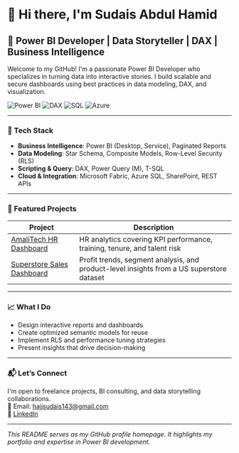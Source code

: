 # 👋 Hi there, I'm Sudais Abdul Hamid

## 🚀 Power BI Developer | Data Storyteller | DAX | Business Intelligence

Welcome to my GitHub! I'm a passionate Power BI Developer who specializes in turning data into interactive stories. I build scalable and secure dashboards using best practices in data modeling, DAX, and visualization.

![Power BI](https://img.shields.io/badge/PowerBI-Data%20Visualization-yellow?style=for-the-badge&logo=powerbi&logoColor=white)
![DAX](https://img.shields.io/badge/DAX-Data%20Analysis%20Expressions-blue?style=for-the-badge)
![SQL](https://img.shields.io/badge/SQL-Query%20Language-orange?style=for-the-badge)
![Azure](https://img.shields.io/badge/Azure-Cloud%20Platform-lightblue?style=for-the-badge&logo=azure-devops)

---

### 🔧 Tech Stack
- **Business Intelligence**: Power BI (Desktop, Service), Paginated Reports
- **Data Modeling**: Star Schema, Composite Models, Row-Level Security (RLS)
- **Scripting & Query**: DAX, Power Query (M), T-SQL
- **Cloud & Integration**: Microsoft Fabric, Azure SQL, SharePoint, REST APIs

---

### 🧠 Featured Projects

| Project | Description |
|--------|-------------|
| [AmaliTech HR Dashboard](https://github.com/yourusername/amalitech-hr-dashboard) | HR analytics covering KPI performance, training, tenure, and talent risk |
| [Superstore Sales Dashboard](https://github.com/yourusername/superstore-sales-dashboard) | Profit trends, segment analysis, and product-level insights from a US superstore dataset |

---

### 📈 What I Do
- Design interactive reports and dashboards
- Create optimized semantic models for reuse
- Implement RLS and performance tuning strategies
- Present insights that drive decision-making

---

### 📬 Let’s Connect
I'm open to freelance projects, BI consulting, and data storytelling collaborations.  
📧 Email: hajjsudais143@gmail.com  
🔗 [LinkedIn](https://www.linkedin.com/in/sudais-abdul-hamid/)  

---

*This README serves as my GitHub profile homepage. It highlights my portfolio and expertise in Power BI development.*

